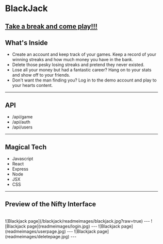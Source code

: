 # BlackJack

[Take a break and come play!!!](https://blackjack.jackie-abert.vercel.app/)
---
## What's Inside
- Create an account and keep track of your games. Keep a record of your winning
  streaks and how much money you have in the bank.
- Delete those pesky losing streaks and pretend they never existed.
- Lose all your money but had a fantastic career? Hang on to your stats and show off to your friends.
- Don't want the man finding you? Log in to the demo account and play to your hearts content.
---
## API
- /api/game
- /api/auth
- /api/users
---

## Magical Tech
- Javascript
- React
- Express
- Node
- JSX
- CSS
---
## Preview of the Nifty Interface
<br/>
![Blackjack page](/blackjack/readmeimages/blackjack.jpg?raw=true)
---
![Blackjack page](readmeimages/login.jpg)
---
![Blackjack page](readmeimages/userpage.jpg)
---
![Blackjack page](readmeimages/deletepage.jpg)
---

